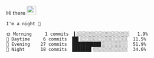 Hi there <img src="https://media.giphy.com/media/hvRJCLFzcasrR4ia7z/giphy.gif" width="25px">

<!--START_SECTION:productive-box-in-readme-->
```text
I'm a night 🦉

🌞 Morning     1 commits  ▍░░░░░░░░░░░░░░░░░░░░   1.9%
🌆 Daytime     6 commits  ██▍░░░░░░░░░░░░░░░░░░  11.5%
🌃 Evening    27 commits  ██████████▉░░░░░░░░░░  51.9%
🌙 Night      18 commits  ███████▎░░░░░░░░░░░░░  34.6%
```
<!--END_SECTION:productive-box-in-readme-->

